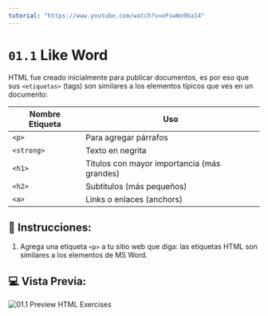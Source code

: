 ```yaml
---
tutorial: "https://www.youtube.com/watch?v=oFswWx9ba14"
---
```

# `01.1` Like Word

HTML fue creado inicialmente para publicar documentos, es por eso que sus `<etiquetas>` (tags) son similares a los elementos típicos que ves en un documento:

| Nombre Etiqueta | Uso |
| -------- | -------- |
| `<p>`    | Para agregar párrafos |
| `<strong>`    | Texto en negrita |
| `<h1>`    | Titulos con mayor importancia (más grandes) |
| `<h2>`    | Subtitulos (más pequeños)|
| `<a>`    | Links o enlaces (anchors) |

## 📝 Instrucciones:

1. Agrega una etiqueta `<p>` a tu sitio web que diga: las etiquetas HTML son similares a los elementos de MS Word.

## 💻 Vista Previa:

![01.1 Preview HTML Exercises](../../.learn/assets/01.2-Like-Word.png?raw=true)

